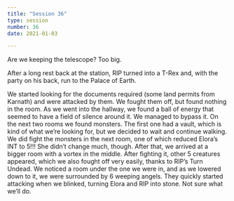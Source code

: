 ```yaml
---
title: "Session 36"
type: session
number: 36
date: 2021-01-03

---
```


Are we keeping the telescope? Too big.

After a long rest back at the station, RIP turned into a T-Rex and, with the party on his back, run to the Palace of Earth.

We started looking for the documents required (some land permits from Karnath) and were attacked by them. We fought them off, but found nothing in the room. As we went into the hallway, we found a ball of energy that seemed to have a field of silence around it. We managed to bypass it. On the next two rooms we found monsters. The first one had a vault, which is kind of what we’re looking for, but we decided to wait and continue walking. We did fight the monsters in the next room, one of which reduced Elora’s INT to 5!!! She didn’t change much, though. After that, we arrived at a bigger room with a vortex in the middle. After fighting it, other 5 creatures appeared, which we also fought off very easily, thanks to RIP’s Turn Undead. We noticed a room under the one we were in, and as we lowered down to it, we were surrounded by 6 weeping angels. They quickly started attacking when we blinked, turning Elora and RIP into stone. Not sure what we’ll do.
